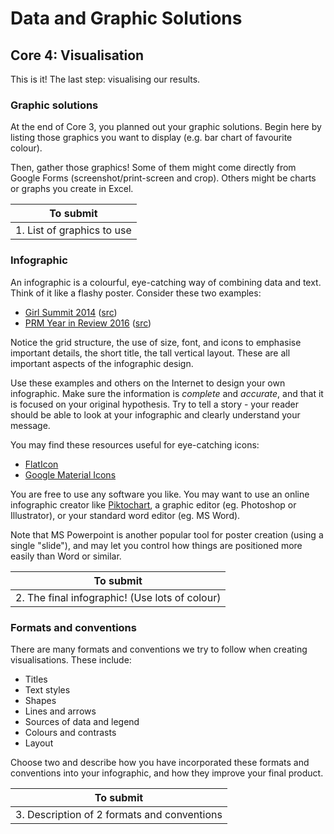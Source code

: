 # Data and Graphic Solutions

## Core 4: Visualisation

This is it!
The last step: visualising our results.

### Graphic solutions

At the end of Core 3, you planned out your graphic solutions.
Begin here by listing those graphics you want to display (e.g. bar chart of favourite colour).

Then, gather those graphics!
Some of them might come directly from Google Forms (screenshot/print-screen and crop).
Others might be charts or graphs you create in Excel.

| To submit |
|---|
| 1. List of graphics to use |

### Infographic

An infographic is a colourful, eye-catching way of combining data and text.
Think of it like a flashy poster.
Consider these two examples:

- [Girl Summit 2014](files/Infographic_GirlSummit2014.png) ([src](https://www.flickr.com/photos/dfid/16332918541))
- [PRM Year in Review 2016](files/Infographic_PRM2016.jpeg) ([src](https://2009-2017.state.gov/j/prm/about/265946.htm))

Notice the grid structure, the use of size, font, and icons to emphasise important details, the short title, the tall vertical layout.
These are all important aspects of the infographic design.

Use these examples and others on the Internet to design your own infographic.
Make sure the information is *complete* and *accurate*, and that it is focused on your original hypothesis.
Try to tell a story - your reader should be able to look at your infographic and clearly understand your message.

You may find these resources useful for eye-catching icons:

- [FlatIcon](https://www.flaticon.com/)
- [Google Material Icons](https://material.io/tools/icons/)

You are free to use any software you like.
You may want to use an online infographic creator like [Piktochart](https://piktochart.com/formats/infographics/),
a graphic editor (eg. Photoshop or Illustrator),
or your standard word editor (eg. MS Word).

Note that MS Powerpoint is another popular tool for poster creation (using a single "slide"),
and may let you control how things are positioned more easily than Word or similar.

| To submit |
|---|
| 2. The final infographic! (Use lots of colour) |

### Formats and conventions

There are many formats and conventions we try to follow when creating visualisations.
These include:

- Titles
- Text styles
- Shapes
- Lines and arrows
- Sources of data and legend
- Colours and contrasts
- Layout

Choose two and describe how you have incorporated these formats and conventions into your infographic,
and how they improve your final product.

| To submit |
|---|
| 3. Description of 2 formats and conventions |
